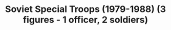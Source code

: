 ---
layout: product
title: "Soviet Special Troops (1979-1988) (3 figures - 1 officer, 2 soldiers)"
price: "TBA" 
desc: "N/A"
img_path: "/assets/img/ICM 35501.webp"
brand: "N/A"
available: false
special_offer: false
new: false
soon: false
cat: "010000"
subcat: "013600"
subsubcat: "0N/A"
sifra: "ICM 35501"
popular: false
---